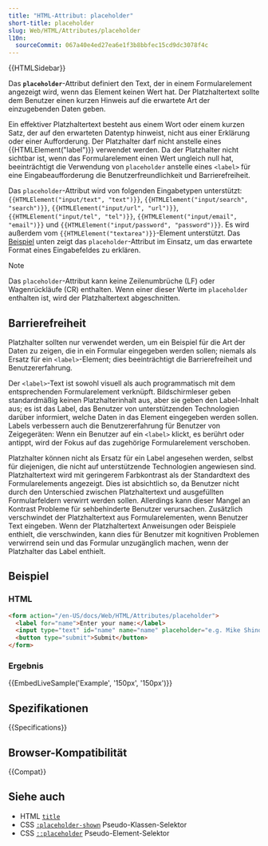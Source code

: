 ```yaml
---
title: "HTML-Attribut: placeholder"
short-title: placeholder
slug: Web/HTML/Attributes/placeholder
l10n:
  sourceCommit: 067a40e4ed27ea6e1f3b8bbfec15cd9dc3078f4c
---
```


{{HTMLSidebar}}

Das **`placeholder`**-Attribut definiert den Text, der in einem Formularelement angezeigt wird, wenn das Element keinen Wert hat. Der Platzhaltertext sollte dem Benutzer einen kurzen Hinweis auf die erwartete Art der einzugebenden Daten geben.

Ein effektiver Platzhaltertext besteht aus einem Wort oder einem kurzen Satz, der auf den erwarteten Datentyp hinweist, nicht aus einer Erklärung oder einer Aufforderung. Der Platzhalter darf nicht anstelle eines {{HTMLElement("label")}} verwendet werden. Da der Platzhalter nicht sichtbar ist, wenn das Formularelement einen Wert ungleich null hat, beeinträchtigt die Verwendung von `placeholder` anstelle eines `<label>` für eine Eingabeaufforderung die Benutzerfreundlichkeit und Barrierefreiheit.

Das `placeholder`-Attribut wird von folgenden Eingabetypen unterstützt: `{{HTMLElement("input/text", "text")}}`, `{{HTMLElement("input/search", "search")}}`, `{{HTMLElement("input/url", "url")}}`, `{{HTMLElement("input/tel", "tel")}}`, `{{HTMLElement("input/email", "email")}}` und `{{HTMLElement("input/password", "password")}}`. Es wird außerdem vom `{{HTMLElement("textarea")}}`-Element unterstützt. Das [Beispiel](#beispiel) unten zeigt das `placeholder`-Attribut im Einsatz, um das erwartete Format eines Eingabefeldes zu erklären.

> [!NOTE]
> Das `placeholder`-Attribut kann keine Zeilenumbrüche (LF) oder Wagenrückläufe (CR) enthalten. Wenn einer dieser Werte im `placeholder` enthalten ist, wird der Platzhaltertext abgeschnitten.

## Barrierefreiheit

Platzhalter sollten nur verwendet werden, um ein Beispiel für die Art der Daten zu zeigen, die in ein Formular eingegeben werden sollen; niemals als Ersatz für ein `<label>`-Element; dies beeinträchtigt die Barrierefreiheit und Benutzererfahrung.

Der `<label>`-Text ist sowohl visuell als auch programmatisch mit dem entsprechenden Formularelement verknüpft. Bildschirmleser geben standardmäßig keinen Platzhalterinhalt aus, aber sie geben den Label-Inhalt aus; es ist das Label, das Benutzer von unterstützenden Technologien darüber informiert, welche Daten in das Element eingegeben werden sollen. Labels verbessern auch die Benutzererfahrung für Benutzer von Zeigegeräten: Wenn ein Benutzer auf ein `<label>` klickt, es berührt oder antippt, wird der Fokus auf das zugehörige Formularelement verschoben.

Platzhalter können nicht als Ersatz für ein Label angesehen werden, selbst für diejenigen, die nicht auf unterstützende Technologien angewiesen sind. Platzhaltertext wird mit geringerem Farbkontrast als der Standardtext des Formularelements angezeigt. Dies ist absichtlich so, da Benutzer nicht durch den Unterschied zwischen Platzhaltertext und ausgefüllten Formularfeldern verwirrt werden sollen. Allerdings kann dieser Mangel an Kontrast Probleme für sehbehinderte Benutzer verursachen. Zusätzlich verschwindet der Platzhaltertext aus Formularelementen, wenn Benutzer Text eingeben. Wenn der Platzhaltertext Anweisungen oder Beispiele enthielt, die verschwinden, kann dies für Benutzer mit kognitiven Problemen verwirrend sein und das Formular unzugänglich machen, wenn der Platzhalter das Label enthielt.

## Beispiel

### HTML

```html
<form action="/en-US/docs/Web/HTML/Attributes/placeholder">
  <label for="name">Enter your name:</label>
  <input type="text" id="name" name="name" placeholder="e.g. Mike Shinoda" />
  <button type="submit">Submit</button>
</form>
```

### Ergebnis

{{EmbedLiveSample('Example', '150px', '150px')}}

## Spezifikationen

{{Specifications}}

## Browser-Kompatibilität

{{Compat}}

## Siehe auch

- HTML [`title`](/de/docs/Web/HTML/Global_attributes/title)
- CSS [`:placeholder-shown`](/de/docs/Web/CSS/:placeholder-shown) Pseudo-Klassen-Selektor
- CSS [`::placeholder`](/de/docs/Web/CSS/::placeholder) Pseudo-Element-Selektor
